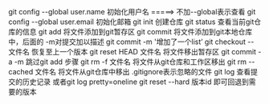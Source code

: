 git config --global user.name 初始化用户名 =====> 不加--global表示查看
git config --global user.email 初始化邮箱
git init 创建仓库
git status  查看当前git仓库的信息
git add 将文件添加到git暂存区
git commit 将文件添加到git本地仓库中，后面的 -m对提交加以描述  git commit -m '增加了一个list’
git checkout -- 文件名 恢复至上一个版本
git reset HEAD 文件名 将文件移出暂存区
git commit -a -m 跳过git add 步骤
git rm -f 文件名 将文件从git仓库和工作区移出
git rm --cached 文件名 将文件从git仓库中移出
.gitignore表示忽略的文件
git log 查看提交的历史记录 或者git log pretty=oneline
git reset --hard 版本id 即可回退到需要的版本
